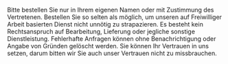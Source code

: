 Bitte bestellen Sie nur in Ihrem eigenen Namen oder mit Zustimmung des Vertretenen. Bestellen Sie so selten als möglich, um unseren auf Freiwilliger Arbeit basierten Dienst nicht unnötig zu strapazieren. Es besteht kein Rechtsanspruch auf Bearbeitung, Lieferung oder jegliche sonstige Dienstleistung.
Fehlerhafte Anfragen können ohne Benachrichtigung oder Angabe von Gründen gelöscht werden.
Sie können Ihr Vertrauen in uns setzen, darum bitten wir Sie auch unser Vertrauen nicht zu missbrauchen.
